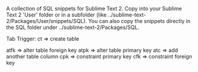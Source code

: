 A collection of SQL snippets for Sublime Text 2.
Copy into your Sublime Text 2 'User' folder or in a subfolder (like ../sublime-text-2/Packages/User/snippets/SQL).
You can also copy the snippets directly in the SQL folder under ../sublime-text-2/Packages/SQL.
 
Tab Trigger:
ct => create table

atfk => alter table foreign key
atpk => alter table primary key
atc => add another table column
cpk => constraint primary key
cfk => constraint foreign key
